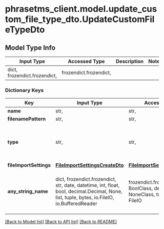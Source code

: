 # phrasetms_client.model.update_custom_file_type_dto.UpdateCustomFileTypeDto

## Model Type Info

| Input Type                   | Accessed Type          | Description | Notes |
| ---------------------------- | ---------------------- | ----------- | ----- |
| dict, frozendict.frozendict, | frozendict.frozendict, |             |

### Dictionary Keys

| Key                    | Input Type                                                                                                                                  | Accessed Type                                                                           | Description                                                        | Notes                                                                       |
| ---------------------- | ------------------------------------------------------------------------------------------------------------------------------------------- | --------------------------------------------------------------------------------------- | ------------------------------------------------------------------ | --------------------------------------------------------------------------- |
| **name**               | str,                                                                                                                                        | str,                                                                                    |                                                                    | [optional]                                                                  |
| **filenamePattern**    | str,                                                                                                                                        | str,                                                                                    |                                                                    | [optional]                                                                  |
| **type**               | str,                                                                                                                                        | str,                                                                                    |                                                                    | [optional] must be one of ["html", "json", "xml", "multiling_xml", "txt", ] |
| **fileImportSettings** | [**FileImportSettingsCreateDto**](FileImportSettingsCreateDto.md)                                                                           | [**FileImportSettingsCreateDto**](FileImportSettingsCreateDto.md)                       |                                                                    | [optional]                                                                  |
| **any_string_name**    | dict, frozendict.frozendict, str, date, datetime, int, float, bool, decimal.Decimal, None, list, tuple, bytes, io.FileIO, io.BufferedReader | frozendict.frozendict, str, BoolClass, decimal.Decimal, NoneClass, tuple, bytes, FileIO | any string name can be used but the value must be the correct type | [optional]                                                                  |

[[Back to Model list]](../../README.md#documentation-for-models) [[Back to API list]](../../README.md#documentation-for-api-endpoints) [[Back to README]](../../README.md)
